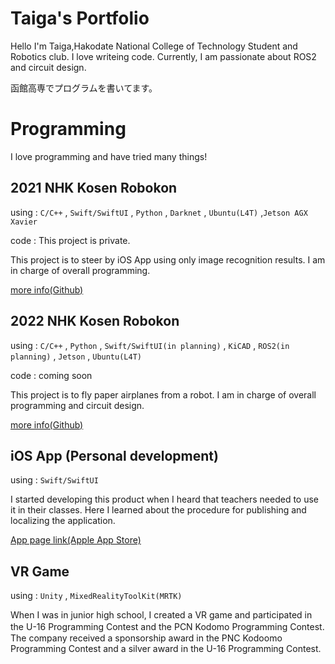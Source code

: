 # Taiga's Portfolio
Hello I'm Taiga,Hakodate National College of Technology Student and Robotics club. I love writeing code. Currently, I am passionate about ROS2 and circuit design.

函館高専でプログラムを書いてます。

# Programming
I love programming and have tried many things!
## 2021 NHK Kosen Robokon
using : `C/C++` , `Swift/SwiftUI` , `Python` , `Darknet` , `Ubuntu(L4T)` ,`Jetson AGX Xavier`

code : This project is private. 

This project is to steer by iOS App using only image recognition results. I am in charge of overall programming. 

[more info(Github)](https://github.com/TakanoTaiga/TaigasPortfolio/blob/main/2021NHKRobokon.md)

## 2022 NHK Kosen Robokon
using : `C/C++` , `Python` , `Swift/SwiftUI(in planning)` , `KiCAD` , `ROS2(in planning)` , `Jetson` , `Ubuntu(L4T)` 

code : coming soon

This project is to fly paper airplanes from a robot. I am in charge of overall programming and circuit design.

[more info(Github)](https://github.com/TakanoTaiga/TaigasPortfolio/blob/main/2022NHKRobokon.md)

## iOS App (Personal development)
using : `Swift/SwiftUI`

I started developing this product when I heard that teachers needed to use it in their classes. Here I learned about the procedure for publishing and localizing the application.

[App page link(Apple App Store)](https://apps.apple.com/jp/app/simple-dice/id1597935053?l=en)

## VR Game
using : `Unity` , `MixedRealityToolKit(MRTK)`

When I was in junior high school, I created a VR game and participated in the U-16 Programming Contest and the PCN Kodomo Programming Contest.　The company received a sponsorship award in the PNC Kodoomo Programming Contest and a silver award in the U-16 Programming Contest.
